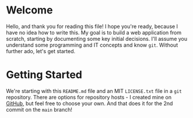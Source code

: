 # Welcome
Hello, and thank you for reading this file!
I hope you're ready, because I have no idea how to write this.
My goal is to build a web application from scratch, starting by documenting some key initial decisions.
I'll assume you understand some programming and IT concepts and know `git`.
Without further ado, let's get started.

# Getting Started
We're starting with this `README.md` file and an MIT `LICENSE.txt` file in a `git` repository.
There are options for repository hosts - I created mine on [GitHub](https://github.com/), but feel free to choose your own.
And that does it for the 2nd commit on the `main` branch!
